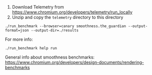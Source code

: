 1. Download Telemetry from https://www.chromium.org/developers/telemetry/run_locally
2. Unzip and copy the `telemetry` directory to this directory

```
./run_benchmark --browser=canary smoothness.the_guardian --output-format=json --output-dir=./results
```

For more info:

```
./run_benchmark help run
```

General info about smoothness benchmarks: https://www.chromium.org/developers/design-documents/rendering-benchmarks
